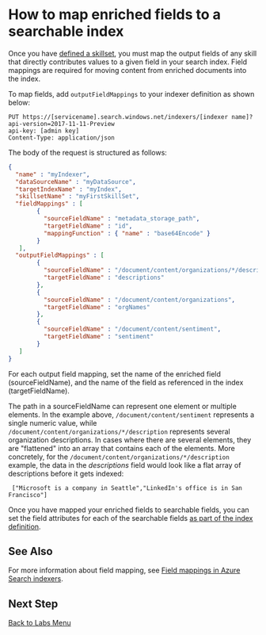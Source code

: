 # How to map enriched fields to a searchable index

Once you have [defined a skillset](cognitive-search-defining-skillset.md), you must map the output fields of any skill that directly contributes values to a given field in your search index. Field mappings are required for moving content from enriched documents into the index.

To map fields, add `outputFieldMappings` to your indexer definition as shown below:

```http
PUT https://[servicename].search.windows.net/indexers/[indexer name]?api-version=2017-11-11-Preview
api-key: [admin key]
Content-Type: application/json
```

The body of the request is structured as follows:

```json
{
  "name" : "myIndexer",
  "dataSourceName" : "myDataSource",
  "targetIndexName" : "myIndex",
  "skillsetName" : "myFirstSkillSet",
  "fieldMappings" : [
        {
          "sourceFieldName" : "metadata_storage_path",
          "targetFieldName" : "id",
          "mappingFunction" : { "name" : "base64Encode" }
        }
   ],
  "outputFieldMappings" : [
        {
          "sourceFieldName" : "/document/content/organizations/*/description", 
          "targetFieldName" : "descriptions"
        },
        {
          "sourceFieldName" : "/document/content/organizations", 
          "targetFieldName" : "orgNames"
        },
        {
          "sourceFieldName" : "/document/content/sentiment", 
          "targetFieldName" : "sentiment"
        }
   ]
}
```
For each output field mapping, set the name of the enriched field (sourceFieldName), and the name of the field as referenced in the index (targetFieldName).

The path in a sourceFieldName can represent one element or multiple elements. In the example above, ```/document/content/sentiment``` represents a single numeric value, while ```/document/content/organizations/*/description``` represents several organization descriptions. In cases where there are several elements, they are "flattened" into an array that contains each of the elements. More concretely, for the ```/document/content/organizations/*/description``` example, the data in the *descriptions* field would look like a flat array of descriptions before it gets indexed:

```
 ["Microsoft is a company in Seattle","LinkedIn's office is in San Francisco"]
```

Once you have mapped your enriched fields to searchable fields, you can set the field attributes for each of the searchable fields [as part of the index definition](https://docs.microsoft.com/azure/search/search-what-is-an-index).

## See Also
For more information about field mapping, see [Field mappings in Azure Search indexers](ref-search-indexer-field-mappings.md).

## Next Step
[Back to Labs Menu](readme.md)